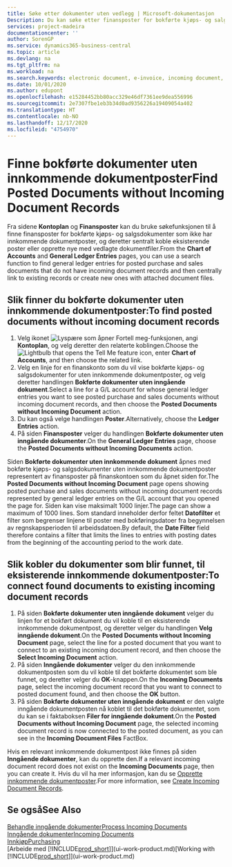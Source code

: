 ```yaml
---
title: Søke etter dokumenter uten vedlegg | Microsoft-dokumentasjon
Description: Du kan søke etter finansposter for bokførte kjøps- og salgsdokumenter som ikke har inngående elektroniske dokumenter, for eksempel importerte fakturaer.
services: project-madeira
documentationcenter: ''
author: SorenGP
ms.service: dynamics365-business-central
ms.topic: article
ms.devlang: na
ms.tgt_pltfrm: na
ms.workload: na
ms.search.keywords: electronic document, e-invoice, incoming document, OCR, ecommerce, document exchange, import invoice
ms.date: 10/01/2020
ms.author: edupont
ms.openlocfilehash: e15284452bb80acc329e46df7361ee9dea556996
ms.sourcegitcommit: 2e7307fbe1eb3b34d0ad9356226a19409054a402
ms.translationtype: HT
ms.contentlocale: nb-NO
ms.lasthandoff: 12/17/2020
ms.locfileid: "4754970"
---
```

# <a name="find-posted-documents-without-incoming-document-records"></a><span data-ttu-id="48543-103">Finne bokførte dokumenter uten innkommende dokumentposter</span><span class="sxs-lookup"><span data-stu-id="48543-103">Find Posted Documents without Incoming Document Records</span></span>
<span data-ttu-id="48543-104">Fra sidene **Kontoplan** og **Finansposter** kan du bruke søkefunksjonen til å finne finansposter for bokførte kjøps- og salgsdokumenter som ikke har innkommende dokumentposter, og deretter sentralt koble eksisterende poster eller opprette nye med vedlagte dokumentfiler.</span><span class="sxs-lookup"><span data-stu-id="48543-104">From the **Chart of Accounts** and **General Ledger Entries** pages, you can use a search function to find general ledger entries for posted purchase and sales documents that do not have incoming document records and then centrally link to existing records or create new ones with attached document files.</span></span>

## <a name="to-find-posted-documents-without-incoming-document-records"></a><span data-ttu-id="48543-105">Slik finner du bokførte dokumenter uten innkommende dokumentposter:</span><span class="sxs-lookup"><span data-stu-id="48543-105">To find posted documents without incoming document records</span></span>
1. <span data-ttu-id="48543-106">Velg ikonet ![Lyspære som åpner Fortell meg-funksjonen](media/ui-search/search_small.png "Fortell hva du vil gjøre"), angi **Kontoplan**, og velg deretter den relaterte koblingen.</span><span class="sxs-lookup"><span data-stu-id="48543-106">Choose the ![Lightbulb that opens the Tell Me feature](media/ui-search/search_small.png "Tell me what you want to do") icon, enter **Chart of Accounts**, and then choose the related link.</span></span>
2. <span data-ttu-id="48543-107">Velg en linje for en finanskonto som du vil vise bokførte kjøps- og salgsdokumenter for uten innkommende dokumentposter, og velg deretter handlingen **Bokførte dokumenter uten inngående dokument**.</span><span class="sxs-lookup"><span data-stu-id="48543-107">Select a line for a G/L account for whose general ledger entries you want to see posted purchase and sales documents without incoming document records, and then choose the **Posted Documents without Incoming Document** action.</span></span>
3. <span data-ttu-id="48543-108">Du kan også velge handlingen **Poster**.</span><span class="sxs-lookup"><span data-stu-id="48543-108">Alternatively, choose the **Ledger Entries** action.</span></span>
4. <span data-ttu-id="48543-109">På siden **Finansposter** velger du handlingen **Bokførte dokumenter uten inngående dokumenter**.</span><span class="sxs-lookup"><span data-stu-id="48543-109">On the **General Ledger Entries** page, choose the **Posted Documents without Incoming Documents** action.</span></span>

<span data-ttu-id="48543-110">Siden **Bokførte dokumenter uten innkommende dokument** åpnes med bokførte kjøps- og salgsdokumenter uten innkommende dokumentposter representert av finansposter på finanskontoen som du åpnet siden for.</span><span class="sxs-lookup"><span data-stu-id="48543-110">The **Posted Documents without Incoming Document** page opens showing posted purchase and sales documents without incoming document records represented by general ledger entries on the G/L account that you opened the page for.</span></span> <span data-ttu-id="48543-111">Siden kan vise maksimalt 1000 linjer.</span><span class="sxs-lookup"><span data-stu-id="48543-111">The page can show a maximum of 1000 lines.</span></span> <span data-ttu-id="48543-112">Som standard inneholder derfor feltet **Datofilter** et filter som begrenser linjene til poster med bokføringsdatoer fra begynnelsen av regnskapsperioden til arbeidsdatoen.</span><span class="sxs-lookup"><span data-stu-id="48543-112">By default, the **Date Filter** field therefore contains a filter that limits the lines to entries with posting dates from the beginning of the accounting period to the work date.</span></span>

## <a name="to-connect-found-documents-to-existing-incoming-document-records"></a><span data-ttu-id="48543-113">Slik kobler du dokumenter som blir funnet, til eksisterende innkommende dokumentposter:</span><span class="sxs-lookup"><span data-stu-id="48543-113">To connect found documents to existing incoming document records</span></span>
1. <span data-ttu-id="48543-114">På siden **Bokførte dokumenter uten inngående dokument** velger du linjen for et bokført dokument du vil koble til en eksisterende innkommende dokumentpost, og deretter velger du handlingen **Velg inngående dokument**.</span><span class="sxs-lookup"><span data-stu-id="48543-114">On the **Posted Documents without Incoming Document** page, select the line for a posted document that you want to connect to an existing incoming document record, and then choose the **Select Incoming Document** action.</span></span>
2. <span data-ttu-id="48543-115">På siden **Inngående dokumenter** velger du den innkommende dokumentposten som du vil koble til det bokførte dokumentet som ble funnet, og deretter velger du **OK**-knappen.</span><span class="sxs-lookup"><span data-stu-id="48543-115">On the **Incoming Documents** page, select the incoming document record that you want to connect to posted document found, and then choose the **OK** button.</span></span>
3. <span data-ttu-id="48543-116">På siden **Bokførte dokumenter uten inngående dokument** er den valgte inngående dokumentposten nå koblet til det bokførte dokumentet, som du kan se i faktaboksen **Filer for inngående dokument**.</span><span class="sxs-lookup"><span data-stu-id="48543-116">On the **Posted Documents without Incoming Document** page, the selected incoming document record is now connected to the posted document, as you can see in the **Incoming Document Files** FactBox.</span></span>

<span data-ttu-id="48543-117">Hvis en relevant innkommende dokumentpost ikke finnes på siden **Inngående dokumenter**, kan du opprette den.</span><span class="sxs-lookup"><span data-stu-id="48543-117">If a relevant incoming document record does not exist on the **Incoming Documents** page, then you can create it.</span></span> <span data-ttu-id="48543-118">Hvis du vil ha mer informasjon, kan du se [Opprette innkommende dokumentposter](across-how-create-income-document-records.md).</span><span class="sxs-lookup"><span data-stu-id="48543-118">For more information, see [Create Incoming Document Records](across-how-create-income-document-records.md).</span></span>

## <a name="see-also"></a><span data-ttu-id="48543-119">Se også</span><span class="sxs-lookup"><span data-stu-id="48543-119">See Also</span></span>
[<span data-ttu-id="48543-120">Behandle inngående dokumenter</span><span class="sxs-lookup"><span data-stu-id="48543-120">Process Incoming Documents</span></span>](across-process-income-documents.md)  
[<span data-ttu-id="48543-121">Inngående dokumenter</span><span class="sxs-lookup"><span data-stu-id="48543-121">Incoming Documents</span></span>](across-income-documents.md)  
[<span data-ttu-id="48543-122">Innkjøp</span><span class="sxs-lookup"><span data-stu-id="48543-122">Purchasing</span></span>](purchasing-manage-purchasing.md)  
<span data-ttu-id="48543-123">[Arbeide med [!INCLUDE[prod_short](includes/prod_short.md)]](ui-work-product.md)</span><span class="sxs-lookup"><span data-stu-id="48543-123">[Working with [!INCLUDE[prod_short](includes/prod_short.md)]](ui-work-product.md)</span></span>
